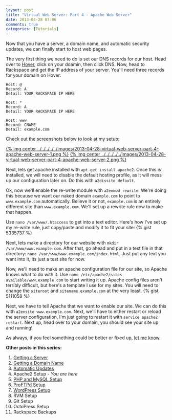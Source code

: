 ```yaml
---
layout: post
title: "Virtual Web Server: Part 4 - Apache Web Server"
date: 2013-04-28 07:06
comments: true
categories: [Tutorials]
---
```


Now that you have a server, a domain name, and automatic security updates, we can finally start to host web pages.

The very first thing we need to do is set our DNS records for our host. Head over to [Hover](https://www.hover.com), click on your doamin, then click DNS. Now, head to Rackspace and get the IP address of your server. You'll need three records for your domain on Hover:

```
Host: @
Record: A
Detail: YOUR RACKSPACE IP HERE

Host: *
Record: A
Detail: YOUR RACKSPACE IP HERE

Host: www
Record: CNAME
Detail: example.com
```

Check out the screenshots below to look at my setup:

[{% img center ../../../../../images/2013-04-28-virtual-web-server-part-4-apache-web-server-1.png %}](../../../../../images/2013-04-28-virtual-web-server-part-4-apache-web-server-1-full.png)
[{% img center ../../../../../images/2013-04-28-virtual-web-server-part-4-apache-web-server-2.png %}](../../../../../images/2013-04-28-virtual-web-server-part-4-apache-web-server-2-full.png)

Next, lets get apache installed with `apt-get install apache2`. Once this is installed, we will need to disable the default hosting profile, as it will mess up our configuration later on. Do this with `a2dissite default`.

Ok, now we'll enable the re-write module with `a2enmod rewrite`. We're doing this because we want our naked domain `example.com` to point to `www.example.com` automatically. Believe it or not, `example.com` is an entirely different site than `www.example.com`. We'll set up a rewrite rule now to make that happen.

Use `nano /var/www/.htaccess` to get into a text editor. Here's how I've set up my re-write rule, just copy/paste and modify it to fit your site:
{% gist 5335737 %}

Next, lets make a directory for our website with `mkdir /var/www/www.example.com`. After that, go ahead and put in a test file in that directory: `nano /var/www/www.example.com/index.html`. Just put any text you want into it, its just a test site for now.

Now, we'll need to make an apache configuration file for our site, so Apache knows what to do with it. Use `nano /etc/apache2/sites-available/www.example.com` to start writing it up. Apache config files aren't terribly difficult, but here's a template I use for my sites. You will need to change the `siteroot` and `sitename.example.com` at the very least.
{% gist 5111058 %}

Next, we have to tell Apache that we want to enable our site. We can do this with `a2ensite www.example.com`. Next, we'll have to either restart or reload the server configuration, I'm just going to restart it with `service apache2 restart`. Next up, head over to your domain, you should see your site up and running!

As always, if you feel something could be better or fixed up, [let me know](https://github.com/samurailink3/samurailink3.github.com/issues/).

**Other posts in this series:**

1. [Getting a Server](/blog/2013/04/23/virtual-web-server-part-1-rackspace/)
2. [Getting a Domain Name](/blog/2013/04/23/virtual-web-server-part-2-hover/)
3. [Automatic Updates](/blog/2013/04/23/virtual-web-server-part-3-automatic-updates-in-debian/)
4. Apache2 Setup _- You are here_
5. [PHP and MySQL Setup](/blog/2013/05/02/virtual-web-server-part-5-php-and-mysql-setup/)
6. [ProFTPd Setup](/blog/2013/05/09/virtual-web-server-part-6-proftpd-setup/)
7. [WordPress Setup](/blog/2013/05/09/virtual-web-server-part-7-wordpress-setup/)
8. RVM Setup
9. Git Setup
10. OctoPress Setup
11. Rackspace Backups
